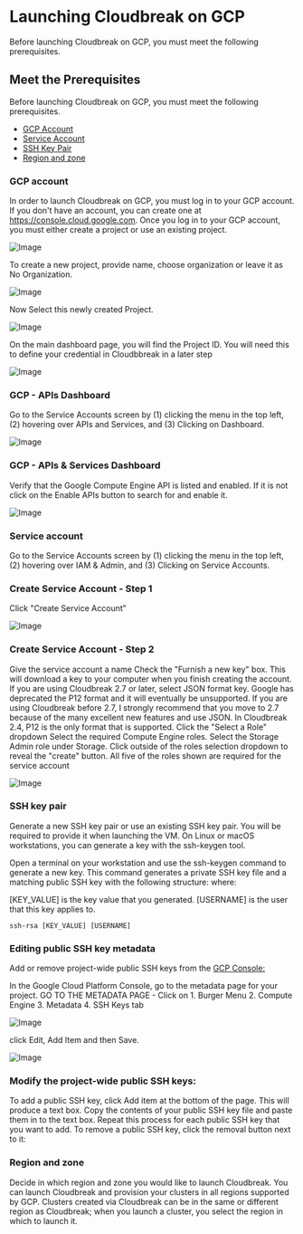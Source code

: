 # Launching Cloudbreak on GCP
Before launching Cloudbreak on GCP, you must meet the following prerequisites.

## Meet the Prerequisites
Before launching Cloudbreak on GCP, you must meet the following prerequisites.

 - [GCP Account](#gcp-account)
 - [Service Account](#service-account)
 - [SSH Key Pair](#ssh-key-pair)
 - [Region and zone](#regional-and-zone)

### GCP account
In order to launch Cloudbreak on GCP, you must log in to your GCP account. If you don't have an account, you can create one at https://console.cloud.google.com. 
Once you log in to your GCP account, you must either create a project or use an existing project.

![Image](https://github.com/purn1mak/HadoopSummitCloudbreak/blob/master/CreateProject.png)

To create a new project, provide name, choose organization or leave it as No Organization.

![Image](https://github.com/purn1mak/HadoopSummitCloudbreak/blob/master/NewProject.png)

Now Select this newly created Project.

![Image](https://github.com/purn1mak/HadoopSummitCloudbreak/blob/master/SelectProject.png)

On the main dashboard page, you will find the Project ID. You will need this to define your credential in Cloudbbreak in a later step

![Image](https://github.com/purn1mak/HadoopSummitCloudbreak/blob/master/ProjectId.png)

  
### GCP - APIs Dashboard
Go to the Service Accounts screen by (1) clicking the menu in the top left, (2) hovering over APIs and Services, and (3) Clicking on Dashboard.  

![Image](https://github.com/purn1mak/HadoopSummitCloudbreak/blob/master/APIsMenu.png)
 
### GCP - APIs & Services Dashboard
Verify that the Google Compute Engine API is listed and enabled. If it is not click on the Enable APIs button to search for and enable it.

![Image](https://github.com/purn1mak/HadoopSummitCloudbreak/blob/master/APIServicesEnable.png)  

### Service account
Go to the Service Accounts screen by (1) clicking the menu in the top left, (2) hovering over IAM & Admin, and (3) Clicking on Service Accounts.

### Create Service Account - Step 1
Click "Create Service Account"

![Image](https://github.com/purn1mak/HadoopSummitCloudbreak/blob/master/CreateServiceAccount.png)  

### Create Service Account - Step 2
Give the service account a name
Check the "Furnish a new key" box. This will download a key to your computer when you finish creating the account.
If you are using Cloudbreak 2.7 or later, select JSON format key. Google has deprecated the P12 format and it will eventually be unsupported. 
If you are using Cloudbreak before 2.7, I strongly recommend that you move to 2.7 because of the many excellent new features and use JSON. In Cloudbreak 2.4, P12 is the only format that is supported.
Click the "Select a Role" dropdown
Select the required Compute Engine roles.
Select the Storage Admin role under Storage.
Click outside of the roles selection dropdown to reveal the "create" button.
All five of the roles shown are required for the service account

![Image](https://github.com/purn1mak/HadoopSummitCloudbreak/blob/master/CreateServiceStep2.png)  

### SSH key pair
Generate a new SSH key pair or use an existing SSH key pair. You will be required to provide it when launching the VM.
On Linux or macOS workstations, you can generate a key with the ssh-keygen tool.

Open a terminal on your workstation and use the ssh-keygen command to generate a new key. This command generates a private SSH key file and a matching public SSH key with the following structure:
where:

  [KEY_VALUE] is the key value that you generated.
  [USERNAME] is the user that this key applies to.

`ssh-rsa [KEY_VALUE] [USERNAME]`

### Editing public SSH key metadata
Add or remove project-wide public SSH keys from the [GCP Console:](https://console.cloud.google.com)

In the Google Cloud Platform Console, go to the metadata page for your project.
GO TO THE METADATA PAGE - Click on 1. Burger Menu 2. Compute Engine 3. Metadata 4. SSH Keys tab 

![Image](https://github.com/purn1mak/HadoopSummitCloudbreak/blob/master/Metadata.png)  

click Edit, Add Item and then Save.  

![Image](https://github.com/purn1mak/HadoopSummitCloudbreak/blob/master/MetadataSSHKey.png)   


### Modify the project-wide public SSH keys:

To add a public SSH key, click Add item at the bottom of the page. This will produce a text box. Copy the contents of your public SSH key file and paste them in to the text box. Repeat this process for each public SSH key that you want to add.
To remove a public SSH key, click the removal button next to it:

### Region and zone
Decide in which region and zone you would like to launch Cloudbreak. You can launch Cloudbreak and provision your clusters in all regions supported by GCP.
Clusters created via Cloudbreak can be in the same or different region as Cloudbreak; when you launch a cluster, you select the region in which to launch it.
